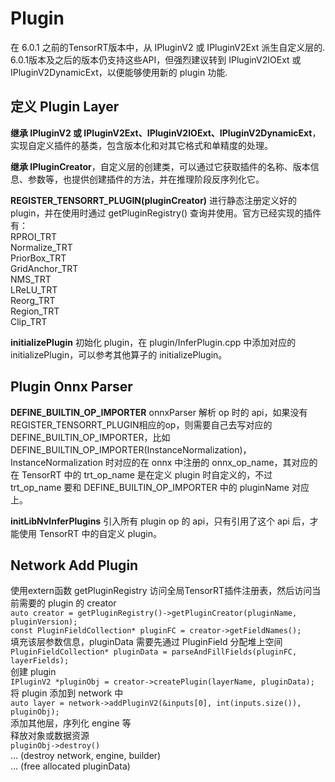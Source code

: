 # Plugin

在 6.0.1 之前的TensorRT版本中，从 IPluginV2 或 IPluginV2Ext 派生自定义层的. 6.0.1版本及之后的版本仍支持这些API，但强烈建议转到 IPluginV2IOExt 或 IPluginV2DynamicExt，以便能够使用新的 plugin 功能.

## 定义 Plugin Layer

**继承 IPluginV2 或 IPluginV2Ext、IPluginV2IOExt、IPluginV2DynamicExt**，实现自定义插件的基类，包含版本化和对其它格式和单精度的处理。  

**继承 IPluginCreator**，自定义层的创建类，可以通过它获取插件的名称、版本信息、参数等，也提供创建插件的方法，并在推理阶段反序列化它。  

**REGISTER_TENSORRT_PLUGIN(pluginCreator)** 进行静态注册定义好的 plugin，并在使用时通过 getPluginRegistry() 查询并使用。官方已经实现的插件有：  
RPROI_TRT  
Normalize_TRT  
PriorBox_TRT  
GridAnchor_TRT  
NMS_TRT  
LReLU_TRT  
Reorg_TRT  
Region_TRT  
Clip_TRT  

**initializePlugin** 初始化 plugin，在 plugin/InferPlugin.cpp 中添加对应的 initializePlugin，可以参考其他算子的 initializePlugin。

## Plugin Onnx Parser

**DEFINE_BUILTIN_OP_IMPORTER** onnxParser 解析 op 时的 api，如果没有REGISTER_TENSORRT_PLUGIN相应的op，则需要自己去写对应的 DEFINE_BUILTIN_OP_IMPORTER，比如 DEFINE_BUILTIN_OP_IMPORTER(InstanceNormalization)，InstanceNormalization 时对应的在 onnx 中注册的 onnx_op_name，其对应的在 TensorRT 中的 trt_op_name 是在定义 plugin 时自定义的，不过 trt_op_name  要和 DEFINE_BUILTIN_OP_IMPORTER 中的 pluginName 对应上。

**initLibNvInferPlugins** 引入所有 plugin op 的 api，只有引用了这个 api 后，才能使用 TensorRT 中的自定义 plugin。

## Network Add Plugin
使用extern函数 getPluginRegistry 访问全局TensorRT插件注册表，然后访问当前需要的 plugin 的 creator  
`auto creator = getPluginRegistry()->getPluginCreator(pluginName, pluginVersion);`  
`const PluginFieldCollection* pluginFC = creator->getFieldNames();`  
填充该层参数信息，pluginData 需要先通过 PluginField 分配堆上空间 
`PluginFieldCollection* pluginData = parseAndFillFields(pluginFC, layerFields);`  
创建 plugin  
`IPluginV2 *pluginObj = creator->createPlugin(layerName, pluginData);`  
将 plugin 添加到 network 中  
`auto layer = network->addPluginV2(&inputs[0], int(inputs.size()), pluginObj);`  
添加其他层，序列化 engine 等  
释放对象或数据资源  
`pluginObj->destroy()`  
… (destroy network, engine, builder)  
… (free allocated pluginData)  
